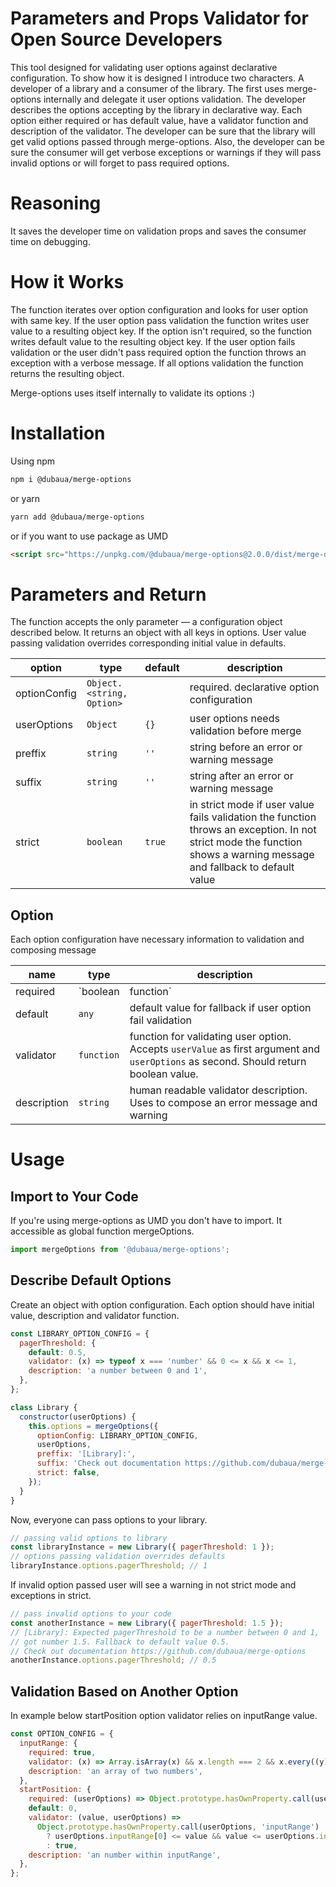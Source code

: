 # Parameters and Props Validator for Open Source Developers

This tool designed for validating user options against declarative configuration. To show how it is designed I introduce two characters. A developer of a library and a consumer of the library. The first uses merge-options internally and delegate it user options validation. The developer describes the options accepting by the library in declarative way. Each option either required or has default value, have a validator function and description of the validator. The developer can be sure that the library will get valid options passed through merge-options. Also, the developer can be sure the consumer will get verbose exceptions or warnings if they will pass invalid options or will forget to pass required options.

# Reasoning

It saves the developer time on validation props and saves the consumer time on debugging.

# How it Works

The function iterates over option configuration and looks for user option with same key. If the user option pass validation the function writes user value to a resulting object key. If the option isn't required, so the function writes default value to the resulting object key. If the user option fails validation or the user didn't pass required option the function throws an exception with a verbose message. If all options validation the function returns the resulting object.

Merge-options uses itself internally to validate its options :)

# Installation

Using npm

```bash
npm i @dubaua/merge-options
```

or yarn

```bash
yarn add @dubaua/merge-options
```

or if you want to use package as UMD

```html
<script src="https://unpkg.com/@dubaua/merge-options@2.0.0/dist/merge-options.min.umd.js"></script>
```

# Parameters and Return

The function accepts the only parameter — a configuration object described below. It returns an object with all keys in options. User value passing validation overrides corresponding initial value in defaults.

| option       | type                      | default | description                                                                                                                                                           |
| ------------ | ------------------------- | ------- | --------------------------------------------------------------------------------------------------------------------------------------------------------------------- |
| optionConfig | `Object.<string, Option>` |         | required. declarative option configuration                                                                                                                            |
| userOptions  | `Object`                  | `{}`    | user options needs validation before merge                                                                                                                            |
| preffix      | `string`                  | `''`    | string before an error or warning message                                                                                                                             |
| suffix       | `string`                  | `''`    | string after an error or warning message                                                                                                                              |
| strict       | `boolean`                 | `true`  | in strict mode if user value fails validation the function throws an exception. In not strict mode the function shows a warning message and fallback to default value |

## Option

Each option configuration have necessary information to validation and composing message

| name        | type               | description                                                                                                                          |
| ----------- | ------------------ | ------------------------------------------------------------------------------------------------------------------------------------ |
| required    | `boolean|function` | a flag or function accepts `userOptions`                                                                                             |
| default     | `any`              | default value for fallback if user option fail validation                                                                            |
| validator   | `function`         | function for validating user option. Accepts `userValue` as first argument and `userOptions` as second. Should return boolean value. |
| description | `string`           | human readable validator description. Uses to compose an error message and warning                                                   |

# Usage

## Import to Your Code

If you're using merge-options as UMD you don't have to import. It accessible as global function mergeOptions.

```js
import mergeOptions from '@dubaua/merge-options';
```

## Describe Default Options

Create an object with option configuration. Each option should have initial value, description and validator function.

```js
const LIBRARY_OPTION_CONFIG = {
  pagerThreshold: {
    default: 0.5,
    validator: (x) => typeof x === 'number' && 0 <= x && x <= 1,
    description: 'a number between 0 and 1',
  },
};

class Library {
  constructor(userOptions) {
    this.options = mergeOptions({
      optionConfig: LIBRARY_OPTION_CONFIG,
      userOptions,
      preffix: '[Library]:',
      suffix: 'Check out documentation https://github.com/dubaua/merge-options',
      strict: false,
    });
  }
}
```

Now, everyone can pass options to your library.

```js
// passing valid options to library
const libraryInstance = new Library({ pagerThreshold: 1 });
// options passing validation overrides defaults
libraryInstance.options.pagerThreshold; // 1
```

If invalid option passed user will see a warning in not strict mode and exceptions in strict.

```js
// pass invalid options to your code
const anotherInstance = new Library({ pagerThreshold: 1.5 });
// [Library]: Expected pagerThreshold to be a number between 0 and 1,
// got number 1.5. Fallback to default value 0.5.
// Check out documentation https://github.com/dubaua/merge-options
anotherInstance.options.pagerThreshold; // 0.5
```

## Validation Based on Another Option

In example below startPosition option validator relies on inputRange value.

```js
const OPTION_CONFIG = {
  inputRange: {
    required: true,
    validator: (x) => Array.isArray(x) && x.length === 2 && x.every((y) => typeof y === 'number'),
    description: 'an array of two numbers',
  },
  startPosition: {
    required: (userOptions) => Object.prototype.hasOwnProperty.call(userOptions, 'inputRange'),
    default: 0,
    validator: (value, userOptions) =>
      Object.prototype.hasOwnProperty.call(userOptions, 'inputRange')
        ? userOptions.inputRange[0] <= value && value <= userOptions.inputRange[1]
        : true,
    description: 'an number within inputRange',
  },
};
```
